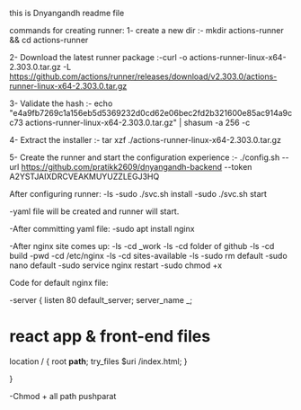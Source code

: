 this is Dnyangandh readme file

commands for creating runner: 
1- create a new dir :- mkdir actions-runner && cd actions-runner

2- Download the latest runner package :-curl -o actions-runner-linux-x64-2.303.0.tar.gz -L https://github.com/actions/runner/releases/download/v2.303.0/actions-runner-linux-x64-2.303.0.tar.gz

3- Validate the hash :- echo "e4a9fb7269c1a156eb5d5369232d0cd62e06bec2fd2b321600e85ac914a9cc73  actions-runner-linux-x64-2.303.0.tar.gz" | shasum -a 256 -c

4- Extract the installer :- tar xzf ./actions-runner-linux-x64-2.303.0.tar.gz

5- Create the runner and start the configuration experience :- ./config.sh --url https://github.com/pratikk2609/dnyangandh-backend --token A2YSTJAIXDRCVEAKMUYUZZLEGJ3HQ

After configuring runner:
-ls
-sudo ./svc.sh install
-sudo ./svc.sh start

-yaml file will be created and runner will start.

-After committing yaml file:
-sudo apt install nginx

-After nginx site comes up:
-ls
-cd _work
-ls
-cd folder of github
-ls
-cd build
-pwd
-cd /etc/nginx
-ls
-cd sites-available
-ls
-sudo rm default
-sudo nano default
-sudo service nginx restart
-sudo chmod +x

Code for default nginx file:

-server {
  listen 80 default_server;
  server_name _;

  # react app & front-end files
  location / {
   root __path__;
   try_files $uri /index.html;
  }

}

-Chmod + all path
pushparat